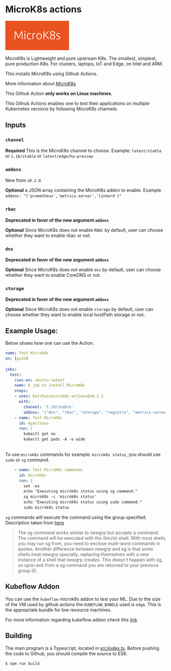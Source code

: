 # MicroK8s actions

<img src="assets/microk8s-image.png" width="200" />

MicroK8s is Lightweight and pure upstream K8s.  The smallest, simplest, pure production K8s.  For clusters, laptops, IoT and Edge, on Intel and ARM.

This installs MicroK8s using Github Actions.  

More information about [MicroK8s](https://microk8s.io/)

This Github Action **only works on Linux machines.**

This Github Actions enables one to test their applications on multiple Kubernetes versions by following MicroK8s channels.

## Inputs

### `channel`

**Required**  This is the MicroK8s channel to choose.  Example: `latest/stable` or `1.18/stable` or `latest/edge/ha-preview`

### `addons`

New from `v0.2.0`

**Optional** a JSON array containing the MicroK8s addon to enable.  Example `addons: "['prometheus','metrics-server','linkerd']"`

### `rbac`

**Deprecated in favor of the new argument `addons`**

**Optional**  Since MicroK8s does not enable `RBAC` by default, user can choose whether they want to enable rbac or not.

### `dns`

**Deprecated in favor of the new argument `addons`**

**Optional**  Since MicroK8s does not enable `dns` by default, user can choose whether they want to enable CoreDNS or not.

### `storage`

**Deprecated in favor of the new argument `addons`**

**Optional** Since MicroK8s does not enable `storage` by default, user can choose whether they want to enable local hostPath storage or not.



## Example Usage:

Below shows how one can use the Action.

```yaml
name: Test Microk8s
on: [push]

jobs:
  test:
    runs-on: ubuntu-latest
    name: A job to install MicroK8s
    steps:
    - uses: balchua/microk8s-actions@v0.2.1
      with:
        channel: '1.19/stable'
        addons: '["dns", "rbac", "storage", "registry", "metrics-server"]'
    - name: Test MicroK8s
      id: myactions
      run: |
        kubectl get no
        kubectl get pods -A -o wide
        
```

To use `microk8s` commands for example: `microk8s status`, you should use `sudo` or `sg` command.

```yaml
    - name: Test MicroK8s commands
      id: microk8s
      run: |
        set -ex
        echo "Executing microk8s status using sg command."
        sg microk8s -c 'microk8s status'
        echo "Executing microk8s status using sudo command."
        sudo microk8s status
```

`sg` commands will execute the command using the group specified.  Description taken from [here](https://man7.org/linux/man-pages/man1/sg.1.html#:~:text=The%20sg%20command%20works%20similar,multi%2Dword%20commands%20in%20quotes.)

>  The sg command works similar to newgrp but accepts a command. The
   command will be executed with the /bin/sh shell. With most shells you
   may run sg from, you need to enclose multi-word commands in quotes.
   Another difference between newgrp and sg is that some shells treat
   newgrp specially, replacing themselves with a new instance of a shell
   that newgrp creates. This doesn't happen with sg, so upon exit from a
   sg command you are returned to your previous group ID.

## Kubeflow Addon

You can use the `kubeflow` microk8s addon to test your ML.  Due to the size of the VM used by github actions the `KUBEFLOW_BUNDLE` used is `edge`.
This is the appropriate bundle for low resource machines.

For more information regarding kubeflow addon check this [link](https://microk8s.io/docs/addon-kubeflow)

## Building

The main program is a Typescript, located in [src/index.ts](src/index.ts).  Before pushing the code to Github, you should compile the source to ES6.

```shell
$ npm run build
```

